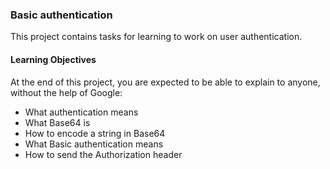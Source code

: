 ### Basic authentication

This project contains tasks for learning to work on user authentication.

#### Learning Objectives
At the end of this project, you are expected to be able to explain to anyone, without the help of Google:


- What authentication means
- What Base64 is
- How to encode a string in Base64
- What Basic authentication means
- How to send the Authorization header